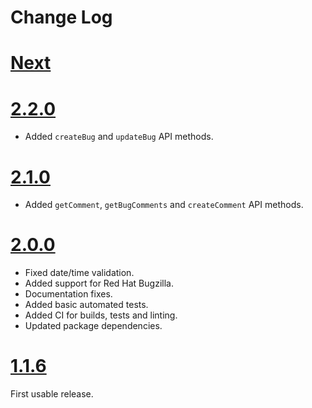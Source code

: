 # Change Log

# [Next](https://github.com/Mossop/bugzilla-ts/compare/v2.2.0...main)

# [2.2.0](https://github.com/Mossop/bugzilla-ts/compare/v2.1.0...v2.2.0)

- Added `createBug` and `updateBug` API methods.

# [2.1.0](https://github.com/Mossop/bugzilla-ts/compare/v2.0.0...v2.1.0)

- Added `getComment`, `getBugComments` and `createComment` API methods.

# [2.0.0](https://github.com/Mossop/bugzilla-ts/compare/v1.1.6...v2.0.0)

- Fixed date/time validation.
- Added support for Red Hat Bugzilla.
- Documentation fixes.
- Added basic automated tests.
- Added CI for builds, tests and linting.
- Updated package dependencies.

# [1.1.6](https://github.com/Mossop/bugzilla-ts/tree/v1.1.6)

First usable release.
